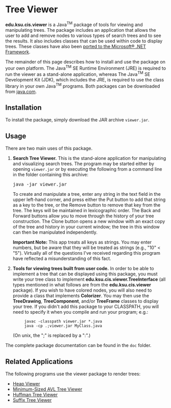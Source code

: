 # Tree Viewer

**edu.ksu.cis.viewer** is a Java<sup>TM</sup> package of tools for viewing and manipulating trees. The package includes an application that allows the user to add and remove nodes to various types of search trees and to see the results. It also includes classes that can be used within code to display trees. These classes have also been [ported to the Microsoft® .NET Framework]().

The remainder of this page describes how to install and use the package on your own platform. The Java<sup>TM</sup> SE Runtime Environment (JRE) is required to run the viewer as a stand-alone application, whereas The Java<sup>TM</sup> SE Development Kit (JDK), which includes the JRE, is required to use the class library in your own Java<sup>TM</sup> programs. Both packages can be downloaded from [java.com](https://java.com/en/).

## Installation

To install the package, simply download the JAR archive `viewer.jar`. 

## Usage

There are two main uses of this package.

1. **Search Tree Viewer.** This is the stand-alone application for manipulating and visualizing search trees. The program may be started either by opening `viewer.jar` or by executing the following from a command line in the folder containing this archive:

   <pre>
   java -jar viewer.jar
   </pre>

   To create and manipulate a tree, enter any string in the text field in the upper left-hand corner, and press either the Put button to add that string as a key to the tree, or the Remove button to remove that key from the tree. The keys will be maintained in lexicographic order. The Back and Forward buttons allow you to move through the history of your tree construction. The Clone button opens a new window with an exact copy of the tree and history in your current window; the tree in this window can then be manipulated independently.

   **Important Note:** This app treats all keys as strings. You may enter numbers, but be aware that they will be treated as strings (e.g., "10" < "5"). Virtually all of the questions I've received regarding this program have reflected a misunderstanding of this fact.

2. **Tools for viewing trees built from user code.** In order to be able to implement a tree that can be displayed using this package, you must write your tree class to implement **edu.ksu.cis.viewer.TreeInterface** (all types mentioned in what follows are from the **edu.ksu.cis.viewer** package). If you wish to have colored nodes, you will also need to provide a class that implements **Colorizer**. You may then use the **TreeDrawing**, **TreeComponent**, and/or **TreeFrame** classes to display your tree. If you didn't add this package to your CLASSPATH, you will need to specify it when you compile and run your program; e.g.:

   ```
        javac -classpath viewer.jar *.java
        java -cp .;viewer.jar MyClass.java
   ```

   (On unix, the ";" is replaced by a ":".)

The complete package documentation can be found in the `doc` folder.

## Related Applications

The following programs use the viewer package to render trees:

- [Heap Viewer]()
- [Minimum-Sized AVL Tree Viewer]()
- [Huffman Tree Viewer]()
- [Suffix Tree Viewer]()


